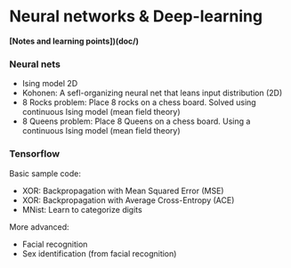 
# Neural networks & Deep-learning

**[Notes and learning points])(doc/)**

### Neural nets

- Ising model 2D
- Kohonen: A sefl-organizing neural net that leans input distribution (2D)
- 8 Rocks problem: Place 8 rocks on a chess board. Solved using continuous Ising model (mean field theory)
- 8 Queens problem: Place 8 Queens on a chess board. Using a continuous Ising model (mean field theory)

### Tensorflow

Basic sample code:

- XOR: Backpropagation with Mean Squared Error (MSE)
- XOR: Backpropagation with Average Cross-Entropy (ACE)
- MNist: Learn to categorize digits

More advanced:
- Facial recognition
- Sex identification (from facial recognition)


